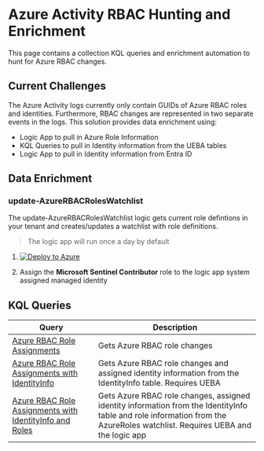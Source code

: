 # Azure Activity RBAC Hunting and Enrichment
This page contains a collection KQL queries and enrichment automation to hunt for Azure RBAC changes. 

## Current Challenges
The Azure Activity logs currently only contain GUIDs of Azure RBAC roles and identities. Furthermore, RBAC changes are represented in two separate events in the logs. This solution provides data enrichment using:
- Logic App to pull in Azure Role Information
- KQL Queries to pull in Identity information from the UEBA tables
- Logic App to pull in Identity information from Entra ID

## Data Enrichment

### update-AzureRBACRolesWatchlist
The update-AzureRBACRolesWatchlist logic gets current role defintions in your tenant and creates/updates a watchlist with role definitions.

> The logic app will run once a day by default

1. [![Deploy to Azure](https://aka.ms/deploytoazurebutton)](https://portal.azure.com/#create/Microsoft.Template/uri/https%3A%2F%2Fraw.githubusercontent.com%2Fseanstark%2Fsentinel-tools%2Fmain%2FAzure%2520Activity%2Fazuredeploy-update-AzureRBACRolesWatchlist.json)

2. Assign the **Microsoft Sentinel Contributor** role to the logic app system assigned managed identity

## KQL Queries

| Query | Description |
|---|---|
| [Azure RBAC Role Assignments](./Azure%20RBAC%20Role%20Assignments.kql)| Gets Azure RBAC role changes |
| [Azure RBAC Role Assignments with IdentityInfo](./Azure%20RBAC%20Role%20Assignments%20with%20IdentityInfo.kql)| Gets Azure RBAC role changes and assigned identity information from the IdentityInfo table. Requires UEBA |
| [Azure RBAC Role Assignments with IdentityInfo and Roles](./Azure%20RBAC%20Role%20Assignments%20with%20IdentityInfo%20and%20Roles.kql)| Gets Azure RBAC role changes, assigned identity information from the IdentityInfo table and role information from the AzureRoles watchlist. Requires UEBA and the logic app |
